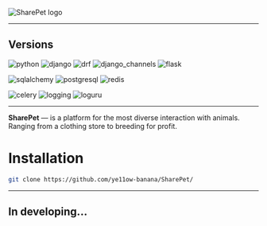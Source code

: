 ![SharePet logo](https://user-images.githubusercontent.com/48136500/159179709-bb37a501-8f38-462f-afd9-39632c1b0aee.jpg)

---

## Versions

![python](https://img.shields.io/badge/Python-v3.10.3-orange) ![django](https://img.shields.io/badge/Django-v4.0.3-orange) ![drf](https://img.shields.io/badge/DRF-v3.13.1-orange) ![django_channels](https://img.shields.io/badge/Django%20Channels-v3.0.4-orange) ![flask](https://img.shields.io/badge/Flask-v2.1.0-orange)

![sqlalchemy](https://img.shields.io/badge/SQLAlchemy-v1.4.32-red) ![postgresql](https://img.shields.io/badge/PostgreSQL-v14.2-red) ![redis](https://img.shields.io/badge/Redis-v6.2.6-red)

![celery](https://img.shields.io/badge/Celery-v5.2.3-blue) ![logging](https://img.shields.io/badge/Logging-v3.2-blue) ![loguru](https://img.shields.io/badge/Loguru-v0.6.0-blue)

---

**SharePet** — is a platform for the most diverse interaction with animals. Ranging from a clothing store to breeding for profit.

# Installation

```sh
git clone https://github.com/ye11ow-banana/SharePet/
```

---

## In developing...
